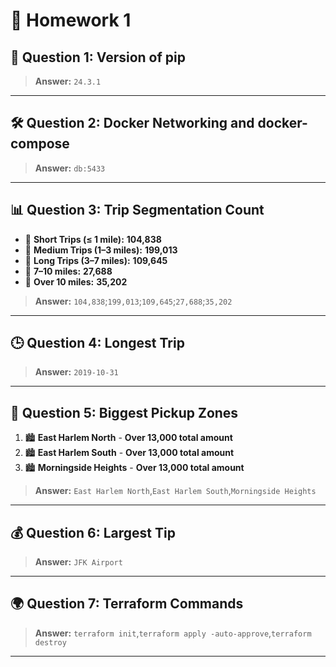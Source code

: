# 📝 **Homework 1**

## 🔢 **Question 1: Version of pip**
> **Answer:** `24.3.1`  
---

## 🛠️ **Question 2: Docker Networking and docker-compose**
> **Answer:** `db:5433`  
---

## 📊 **Question 3: Trip Segmentation Count**
- 🚕 **Short Trips (≤ 1 mile):** **104,838**
- 🚙 **Medium Trips (1–3 miles):** **199,013**
- 🚌 **Long Trips (3–7 miles):** **109,645**
- 🚎 **7–10 miles:** **27,688**
- 🚐 **Over 10 miles:** **35,202**
> **Answer:** `104,838`;`199,013`;`109,645`;`27,688`;`35,202`
---

## 🕒 **Question 4: Longest Trip**
> **Answer:** `2019-10-31`
---

## 🌆 **Question 5: Biggest Pickup Zones**
1. 🏙️ **East Harlem North** - **Over 13,000 total amount**
2. 🏙️ **East Harlem South** - **Over 13,000 total amount**
3. 🏙️ **Morningside Heights** - **Over 13,000 total amount**
> **Answer:** `East Harlem North`,`East Harlem South`,`Morningside Heights`
---

## 💰 **Question 6: Largest Tip**
> **Answer:** `JFK Airport`
---

## 🌍 **Question 7: Terraform Commands**
> **Answer:** `terraform init`,`terraform apply -auto-approve`,`terraform destroy`
---